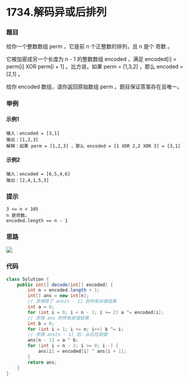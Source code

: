 # 1734.解码异或后排列

### 题目

给你一个整数数组 perm ，它是前 n 个正整数的排列，且 n 是个 奇数 。

它被加密成另一个长度为 n - 1 的整数数组 encoded ，满足 encoded[i] = perm[i] XOR perm[i + 1] 。比方说，如果 perm = [1,3,2] ，那么 encoded = [2,1] 。

给你 encoded 数组，请你返回原始数组 perm 。题目保证答案存在且唯一。

### 举例

#### 示例1

```
输入：encoded = [3,1]
输出：[1,2,3]
解释：如果 perm = [1,2,3] ，那么 encoded = [1 XOR 2,2 XOR 3] = [3,1]
```

#### 示例2

```
输入：encoded = [6,5,4,6]
输出：[2,4,1,5,3]
```

### 提示

```
3 <= n < 105
n 是奇数。
encoded.length == n - 1
```

### 思路

![](/Users/sunwj/Documents/GitHub/EverydayLeetcode/gitbook_leetcode/image/解码异或后的排列思路.png)

### 代码

```java
class Solution {
    public int[] decode(int[] encoded) {
        int n = encoded.length + 1;
        int[] ans = new int[n];
        // 求得除了 ans[n - 1] 的所有异或结果
        int a = 0;
        for (int i = 0; i < n - 1; i += 2) a ^= encoded[i];
        // 求得 ans 的所有异或结果
        int b = 0;
        for (int i = 1; i <= n; i++) b ^= i;
        // 求得 ans[n - 1] 后，从后往前做
        ans[n - 1] = a ^ b;
        for (int i = n - 2; i >= 0; i--) {
            ans[i] = encoded[i] ^ ans[i + 1];
        }
        return ans;
    }
}

```



